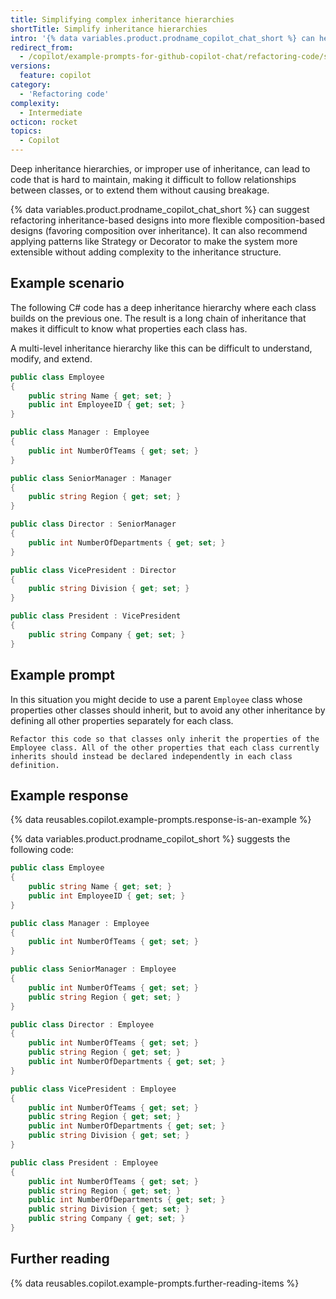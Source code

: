 ```yaml
---
title: Simplifying complex inheritance hierarchies
shortTitle: Simplify inheritance hierarchies
intro: '{% data variables.product.prodname_copilot_chat_short %} can help you to refactor code to avoid classes with multiple layers of inheritance.'
redirect_from:
  - /copilot/example-prompts-for-github-copilot-chat/refactoring-code/simplifying-complex-inheritance-hierarchies
versions:
  feature: copilot
category:
  - 'Refactoring code'
complexity:
  - Intermediate
octicon: rocket
topics:
  - Copilot
---
```


Deep inheritance hierarchies, or improper use of inheritance, can lead to code that is hard to maintain, making it difficult to follow relationships between classes, or to extend them without causing breakage.

{% data variables.product.prodname_copilot_chat_short %} can suggest refactoring inheritance-based designs into more flexible composition-based designs (favoring composition over inheritance). It can also recommend applying patterns like Strategy or Decorator to make the system more extensible without adding complexity to the inheritance structure.

## Example scenario

The following C# code has a deep inheritance hierarchy where each class builds on the previous one. The result is a long chain of inheritance that makes it difficult to know what properties each class has.

A multi-level inheritance hierarchy like this can be difficult to understand, modify, and extend.

```csharp
public class Employee
{
    public string Name { get; set; }
    public int EmployeeID { get; set; }
}

public class Manager : Employee
{
    public int NumberOfTeams { get; set; }
}

public class SeniorManager : Manager
{
    public string Region { get; set; }
}

public class Director : SeniorManager
{
    public int NumberOfDepartments { get; set; }
}

public class VicePresident : Director
{
    public string Division { get; set; }
}

public class President : VicePresident
{
    public string Company { get; set; }
}
```

## Example prompt

In this situation you might decide to use a parent `Employee` class whose properties other classes should inherit, but to avoid any other inheritance by defining all other properties separately for each class.

`Refactor this code so that classes only inherit the properties of the Employee class. All of the other properties that each class currently inherits should instead be declared independently in each class definition.`

## Example response

{% data reusables.copilot.example-prompts.response-is-an-example %}

{% data variables.product.prodname_copilot_short %} suggests the following code:

```csharp
public class Employee
{
    public string Name { get; set; }
    public int EmployeeID { get; set; }
}

public class Manager : Employee
{
    public int NumberOfTeams { get; set; }
}

public class SeniorManager : Employee
{
    public int NumberOfTeams { get; set; }
    public string Region { get; set; }
}

public class Director : Employee
{
    public int NumberOfTeams { get; set; }
    public string Region { get; set; }
    public int NumberOfDepartments { get; set; }
}

public class VicePresident : Employee
{
    public int NumberOfTeams { get; set; }
    public string Region { get; set; }
    public int NumberOfDepartments { get; set; }
    public string Division { get; set; }
}

public class President : Employee
{
    public int NumberOfTeams { get; set; }
    public string Region { get; set; }
    public int NumberOfDepartments { get; set; }
    public string Division { get; set; }
    public string Company { get; set; }
}
```

## Further reading

{% data reusables.copilot.example-prompts.further-reading-items %}
